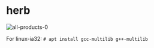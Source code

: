 herb
====

![all-products-0](https://user-images.githubusercontent.com/3957026/40659148-af9a50f2-634d-11e8-94f4-07acdc1276d5.png)

For linux-ia32: `# apt install gcc-multilib g++-multilib`
